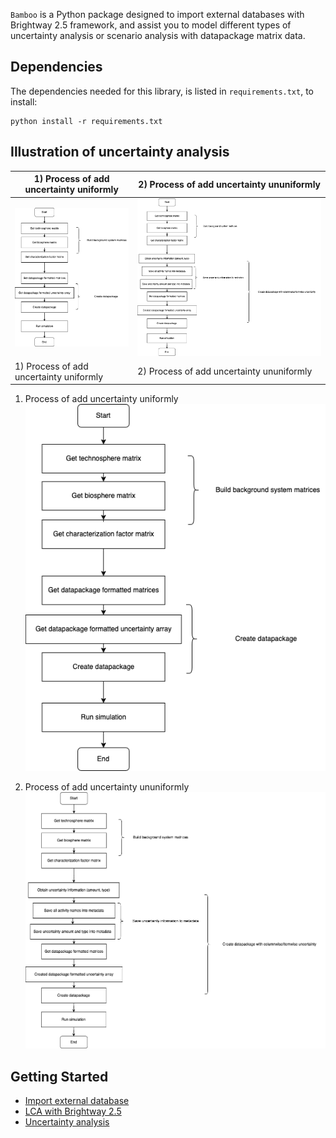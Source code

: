 `Bamboo` is a Python package designed to import external databases with Brightway 2.5 framework, and assist you to model different types of uncertainty analysis or scenario analysis with datapackage matrix data.

## Dependencies
The dependencies needed for this library, is listed in `requirements.txt`, to install:
```
python install -r requirements.txt
```

## Illustration of uncertainty analysis
| 1) Process of add uncertainty uniformly | 2) Process of add uncertainty ununiformly |
|-------------------------------------------------|--------------------------------------------------|
| ![Example Image 1](assets/uncertainty_uniformly.png) | ![Example Image 2](assets/uncertainty_ununiformly.png) |
| 1) Process of add uncertainty uniformly         | 2) Process of add uncertainty ununiformly       |


1) Process of add uncertainty uniformly  
![Example Image](assets/uncertainty_uniformly.png)  

2) Process of add uncertainty ununiformly  
![Example Image](assets/uncertainty_ununiformly.png)  

## Getting Started
- [Import external database](https://github.com/Annedrew/brightway-bamboo/blob/main/notebooks/lca_with_foreground.ipynb)
- [LCA with Brightway 2.5](https://github.com/Annedrew/brightway-bamboo/blob/main/notebooks/lca_with_background.ipynb)
- [Uncertainty analysis](https://github.com/Annedrew/brightway-bamboo/blob/main/notebooks/uncertainty_analysis.ipynb)
